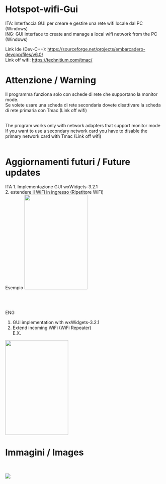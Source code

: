 # Hotspot-wifi-Gui
ITA: Interfaccia GUI per creare e gestire una rete wifi locale dal PC (Windows) <br>
ING: GUI interface to create and manage a local wifi network from the PC (Windows) <br>

Link Ide (Dev-C++): https://sourceforge.net/projects/embarcadero-devcpp/files/v6.0/ <br>
Link off wifi: https://technitium.com/tmac/

<H1>  Attenzione / Warning </H1>
Il programma funziona solo con schede di rete che supportano la monitor mode. <br>
Se volete usare una scheda di rete secondaria dovete disattivare la scheda di rete primaria con Tmac (Link off wifi) <br><br>

The program works only with network adapters that support monitor mode <br>
If you want to use a secondary network card you have to disable the primary network card with Tmac (Link off wifi) <br> <br>

<H1>  Aggiornamenti futuri / Future updates </H1>
ITA
1. Implementazione GUI wxWidgets-3.2.1 <br>
2. estendere il WiFi in ingresso (Ripetitore WiFi) <br>
Esempio
<a href="[https://www.qries.com/](https://1.bp.blogspot.com/-a58Y44mHLos/YM5M7w2T3qI/AAAAAAAAAkk/vlfZYD2EzysaPR1T6PUaMTCes4T_CngBwCLcBGAsYHQ/s394/Desktop_wifi_wifi-gui.png](https://www.amazon.it/TP-Link-RE190-Ripetitore-Wireless-Compatibile/dp/B081HFWWSV?__mk_it_IT=%C3%85M%C3%85%C5%BD%C3%95%C3%91&crid=15C6SJ4H3OENK&keywords=ripetitore&qid=1666522719&qu=eyJxc2MiOiI0LjAyIiwicXNhIjoiMy44NiIsInFzcCI6IjMuMTMifQ%3D%3D&sprefix=ripetitor%2Caps%2C309&sr=8-6&linkCode=ll1&tag=12345678054cd-21&linkId=7e90abe8e5c30a40a6ee19f33e9ea4c4&ref_=as_li_ss_tl)">
<img src="https://m.media-amazon.com/images/I/41wAKp11-zS._AC_SL1000_.jpg" width="200" height="300"> 
</a>
 
<br><br>

ENG
1. GUI implementation with wxWidgets-3.2.1
2. Extend incoming WiFi (WiFi Repeater) <br>
E.X.
<a href="[https://www.qries.com/](https://1.bp.blogspot.com/-a58Y44mHLos/YM5M7w2T3qI/AAAAAAAAAkk/vlfZYD2EzysaPR1T6PUaMTCes4T_CngBwCLcBGAsYHQ/s394/Desktop_wifi_wifi-gui.png](https://www.amazon.it/TP-Link-RE190-Ripetitore-Wireless-Compatibile/dp/B081HFWWSV?__mk_it_IT=%C3%85M%C3%85%C5%BD%C3%95%C3%91&crid=15C6SJ4H3OENK&keywords=ripetitore&qid=1666522719&qu=eyJxc2MiOiI0LjAyIiwicXNhIjoiMy44NiIsInFzcCI6IjMuMTMifQ%3D%3D&sprefix=ripetitor%2Caps%2C309&sr=8-6&linkCode=ll1&tag=12345678054cd-21&linkId=7e90abe8e5c30a40a6ee19f33e9ea4c4&ref_=as_li_ss_tl)">
<img src="https://m.media-amazon.com/images/I/41wAKp11-zS._AC_SL1000_.jpg" width="200" height="300"> 
</a>
 
<h1>  Immagini / Images </h1> <br>

![](https://1.bp.blogspot.com/-a58Y44mHLos/YM5M7w2T3qI/AAAAAAAAAkk/vlfZYD2EzysaPR1T6PUaMTCes4T_CngBwCLcBGAsYHQ/s394/Desktop_wifi_wifi-gui.png)
